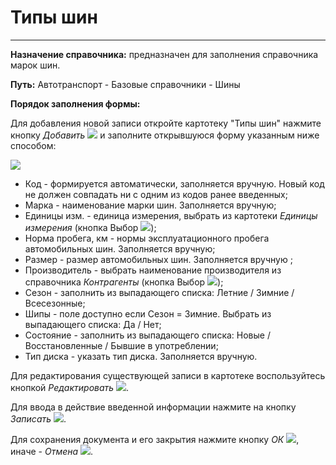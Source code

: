 ﻿#  Типы шин
______

**Назначение справочника:** предназначен для заполнения справочника марок шин.

**Путь:** Автотранспорт - Базовые справочники - Шины

**Порядок заполнения формы:**

Для добавления новой записи откройте картотеку "Типы шин" нажмите кнопку *Добавить* ![](topic:Com.AddFiles.Buttons.Btn_Add.png) и заполните открывшуюся форму указанным ниже способом:

![](topic:.AddFiles.Screenshot_20073.jpg)

* Код - формируется автоматически, заполняется вручную. Новый код не должен совпадать ни с одним из кодов ранее введенных;
* Марка - наименование марки шин. Заполняется вручную;
* Единицы изм. - единица измерения, выбрать из картотеки *Единицы измерения* (кнопка Выбор ![](topic:Com.AddFiles.Btn_select.png));
* Норма пробега, км - нормы эксплуатационного пробега автомобильных шин. Заполняется вручную;
* Размер - размер автомобильных шин. Заполняется вручную ;
* Производитель - выбрать наименование производителя из справочника *Контрагенты* (кнопка Выбор ![](topic:Com.AddFiles.Btn_select.png));
* Сезон - заполнить из выпадающего списка: Летние / Зимние / Всесезонные;
* Шипы - поле доступно если Сезон = Зимние. Выбрать из выпадающего списка: Да / Нет;
* Состояние - заполнить из выпадающего списка: Новые / Восстановленные / Бывшие в употреблении;
* Тип диска - указать тип диска. Заполняется вручную.

Для редактирования существующей записи в картотеке воспользуйтесь кнопкой *Редактировать* ![](topic:Com.AddFiles.Buttons.Btn_Edit.png).

Для ввода в действие введенной информации нажмите на кнопку *Записать* ![](topic:Com.AddFiles.Buttons.Btn_Post.png).

Для сохранения документа и его закрытия нажмите кнопку *ОК* ![](topic:Com.AddFiles.Buttons.Btn_Ok_grey.png), иначе - *Отмена* ![](topic:Com.AddFiles.Buttons.Btn_CloseCancel.png).


